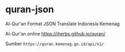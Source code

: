 # quran-json
Al-Qur'an Format JSON Translate Indonesia Kemenag

Al-Qur'an online <a href="https://iherbs.github.io/quran/" target="_blank">https://iherbs.github.io/quran/</a>

Sumber
`https://quran.kemenag.go.id/api/v1/`
